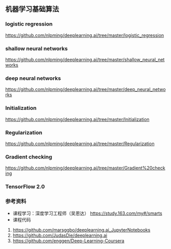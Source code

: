 ## 机器学习基础算法

### logistic regression
https://github.com/nlpming/deeplearning.ai/tree/master/logistic_regression

### shallow neural networks
https://github.com/nlpming/deeplearning.ai/tree/master/shallow_neural_networks

### deep neural networks
https://github.com/nlpming/deeplearning.ai/tree/master/deep_neural_networks

### Initialization
https://github.com/nlpming/deeplearning.ai/tree/master/Initialization

### Regularization
https://github.com/nlpming/deeplearning.ai/tree/master/Regularization

### Gradient checking
https://github.com/nlpming/deeplearning.ai/tree/master/Gradient%20checking

### TensorFlow 2.0


### 参考资料
- 课程学习：深度学习工程师（吴恩达）
https://study.163.com/my#/smarts
- 课程代码
1. https://github.com/marsggbo/deeplearning.ai_JupyterNotebooks
2. https://github.com/JudasDie/deeplearning.ai
3. https://github.com/enggen/Deep-Learning-Coursera


